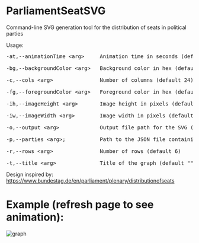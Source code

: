 # ParliamentSeatSVG
Command-line SVG generation tool for the distribution of seats in political parties

Usage:

<pre>
-at,--animationTime &lt;arg&gt;     Animation time in seconds (default 3, warning: drastically increases file size, runs poorly on Safari (but great on Firefox, Chrome etc...))

-bg,--backgroundColor &lt;arg&gt;   Background color in hex (default grey)

-c,--cols &lt;arg&gt;               Number of columns (default 24)

-fg,--foregroundColor &lt;arg&gt;   Foreground color in hex (default black)

-ih,--imageHeight &lt;arg&gt;       Image height in pixels (default 150)

-iw,--imageWidth &lt;arg&gt;        Image width in pixels (default 300)

-o,--output &lt;arg&gt;             Output file path for the SVG (REQUIRED)

-p,--parties &lt;arg&gt;;           Path to the JSON file containing party data (REQUIRED)

-r,--rows &lt;arg&gt;               Number of rows (default 6)

-t,--title &lt;arg&gt;              Title of the graph (default "")
</pre>

Design inspired by: https://www.bundestag.de/en/parliament/plenary/distributionofseats
# Example (refresh page to see animation): 
![graph](https://github.com/user-attachments/assets/dbcd5070-f7a2-4388-a950-35525a11cde9)
